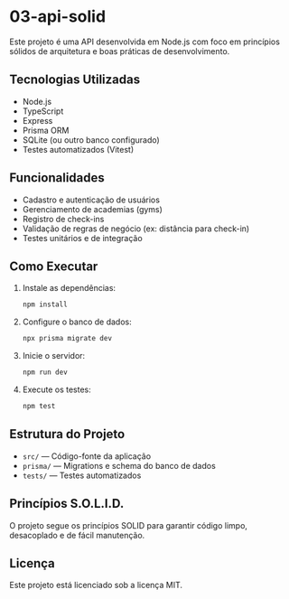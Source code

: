 # 03-api-solid

Este projeto é uma API desenvolvida em Node.js com foco em princípios sólidos de arquitetura e boas práticas de desenvolvimento.

## Tecnologias Utilizadas

- Node.js
- TypeScript
- Express
- Prisma ORM
- SQLite (ou outro banco configurado)
- Testes automatizados (Vitest)

## Funcionalidades

- Cadastro e autenticação de usuários
- Gerenciamento de academias (gyms)
- Registro de check-ins
- Validação de regras de negócio (ex: distância para check-in)
- Testes unitários e de integração

## Como Executar

1. Instale as dependências:
    ```bash
    npm install
    ```

2. Configure o banco de dados:
    ```bash
    npx prisma migrate dev
    ```

3. Inicie o servidor:
    ```bash
    npm run dev
    ```

4. Execute os testes:
    ```bash
    npm test
    ```

## Estrutura do Projeto

- `src/` — Código-fonte da aplicação
- `prisma/` — Migrations e schema do banco de dados
- `tests/` — Testes automatizados

## Princípios S.O.L.I.D.

O projeto segue os princípios SOLID para garantir código limpo, desacoplado e de fácil manutenção.

## Licença

Este projeto está licenciado sob a licença MIT.